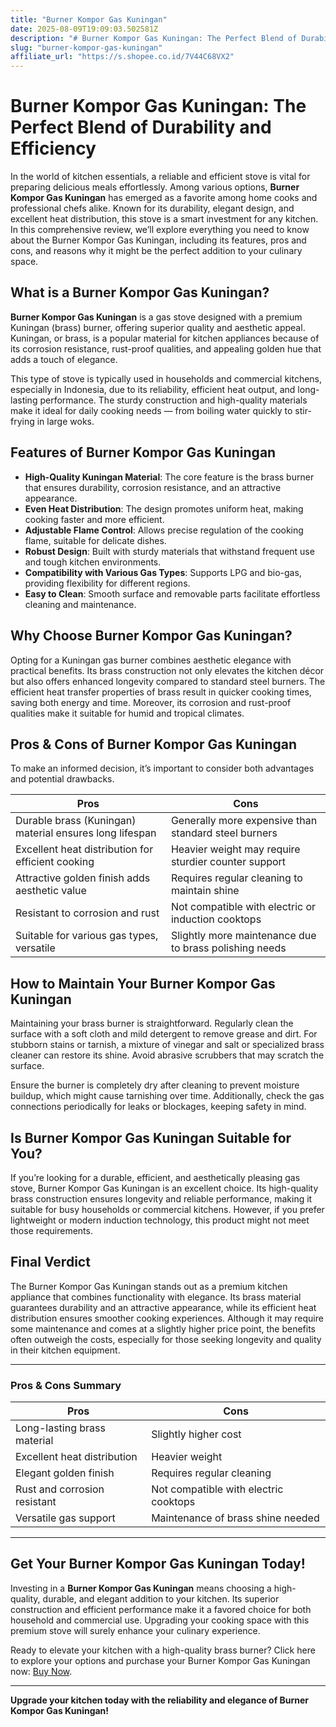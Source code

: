 ```yaml
---
title: "Burner Kompor Gas Kuningan"
date: 2025-08-09T19:09:03.502581Z
description: "# Burner Kompor Gas Kuningan: The Perfect Blend of Durability and Efficiency..."
slug: "burner-kompor-gas-kuningan"
affiliate_url: "https://s.shopee.co.id/7V44C68VX2"
---
```

# Burner Kompor Gas Kuningan: The Perfect Blend of Durability and Efficiency

In the world of kitchen essentials, a reliable and efficient stove is vital for preparing delicious meals effortlessly. Among various options, **Burner Kompor Gas Kuningan** has emerged as a favorite among home cooks and professional chefs alike. Known for its durability, elegant design, and excellent heat distribution, this stove is a smart investment for any kitchen. In this comprehensive review, we’ll explore everything you need to know about the Burner Kompor Gas Kuningan, including its features, pros and cons, and reasons why it might be the perfect addition to your culinary space.

## What is a Burner Kompor Gas Kuningan?

**Burner Kompor Gas Kuningan** is a gas stove designed with a premium Kuningan (brass) burner, offering superior quality and aesthetic appeal. Kuningan, or brass, is a popular material for kitchen appliances because of its corrosion resistance, rust-proof qualities, and appealing golden hue that adds a touch of elegance.

This type of stove is typically used in households and commercial kitchens, especially in Indonesia, due to its reliability, efficient heat output, and long-lasting performance. The sturdy construction and high-quality materials make it ideal for daily cooking needs — from boiling water quickly to stir-frying in large woks.

## Features of Burner Kompor Gas Kuningan

- **High-Quality Kuningan Material**: The core feature is the brass burner that ensures durability, corrosion resistance, and an attractive appearance.
- **Even Heat Distribution**: The design promotes uniform heat, making cooking faster and more efficient.
- **Adjustable Flame Control**: Allows precise regulation of the cooking flame, suitable for delicate dishes.
- **Robust Design**: Built with sturdy materials that withstand frequent use and tough kitchen environments.
- **Compatibility with Various Gas Types**: Supports LPG and bio-gas, providing flexibility for different regions.
- **Easy to Clean**: Smooth surface and removable parts facilitate effortless cleaning and maintenance.

## Why Choose Burner Kompor Gas Kuningan?

Opting for a Kuningan gas burner combines aesthetic elegance with practical benefits. Its brass construction not only elevates the kitchen décor but also offers enhanced longevity compared to standard steel burners. The efficient heat transfer properties of brass result in quicker cooking times, saving both energy and time. Moreover, its corrosion and rust-proof qualities make it suitable for humid and tropical climates.

## Pros & Cons of Burner Kompor Gas Kuningan

To make an informed decision, it’s important to consider both advantages and potential drawbacks.

| **Pros** | **Cons** |
|-----------------------------|------------------------------|
| Durable brass (Kuningan) material ensures long lifespan | Generally more expensive than standard steel burners |
| Excellent heat distribution for efficient cooking | Heavier weight may require sturdier counter support |
| Attractive golden finish adds aesthetic value | Requires regular cleaning to maintain shine |
| Resistant to corrosion and rust | Not compatible with electric or induction cooktops |
| Suitable for various gas types, versatile| Slightly more maintenance due to brass polishing needs |

## How to Maintain Your Burner Kompor Gas Kuningan

Maintaining your brass burner is straightforward. Regularly clean the surface with a soft cloth and mild detergent to remove grease and dirt. For stubborn stains or tarnish, a mixture of vinegar and salt or specialized brass cleaner can restore its shine. Avoid abrasive scrubbers that may scratch the surface.

Ensure the burner is completely dry after cleaning to prevent moisture buildup, which might cause tarnishing over time. Additionally, check the gas connections periodically for leaks or blockages, keeping safety in mind.

## Is Burner Kompor Gas Kuningan Suitable for You?

If you’re looking for a durable, efficient, and aesthetically pleasing gas stove, Burner Kompor Gas Kuningan is an excellent choice. Its high-quality brass construction ensures longevity and reliable performance, making it suitable for busy households or commercial kitchens. However, if you prefer lightweight or modern induction technology, this product might not meet those requirements.

## Final Verdict

The Burner Kompor Gas Kuningan stands out as a premium kitchen appliance that combines functionality with elegance. Its brass material guarantees durability and an attractive appearance, while its efficient heat distribution ensures smoother cooking experiences. Although it may require some maintenance and comes at a slightly higher price point, the benefits often outweigh the costs, especially for those seeking longevity and quality in their kitchen equipment.

---

### Pros & Cons Summary

| **Pros** | **Cons** |
|-------------------------------|----------------------------|
| Long-lasting brass material | Slightly higher cost |
| Excellent heat distribution | Heavier weight |
| Elegant golden finish | Requires regular cleaning |
| Rust and corrosion resistant | Not compatible with electric cooktops |
| Versatile gas support | Maintenance of brass shine needed |

---

## Get Your Burner Kompor Gas Kuningan Today!

Investing in a **Burner Kompor Gas Kuningan** means choosing a high-quality, durable, and elegant addition to your kitchen. Its superior construction and efficient performance make it a favored choice for both household and commercial use. Upgrading your cooking space with this premium stove will surely enhance your culinary experience.

Ready to elevate your kitchen with a high-quality brass burner? Click here to explore your options and purchase your Burner Kompor Gas Kuningan now: [Buy Now](https://s.shopee.co.id/7V44C68VX2).

---

**Upgrade your kitchen today with the reliability and elegance of Burner Kompor Gas Kuningan!**